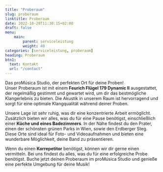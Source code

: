```yaml
---
title: "Proberaum"
slug: proberaum
linktitle: Proberaum
date: 2022-10-20T11:30:15+02:00
draft: false
menu:
    main:
        parent: serviceleistung
        weight: 40
categories: [serviceleistung, proberaum]
heading: Proberaum
btn1:
  text: Kontakt
  url: "/contact"
---
```


Das proMúsica Studio, der perfekten Ort für deine Proben!<br>
 Unser Proberaum ist mit einem **Feurich Flügel 179 Dynamic II** ausgestattet, der regelmäßig gestimmt und gewartet wird, um dir das bestmögliche Klangerlebnis zu bieten. Die Akustik in unserem Raum ist hervorragend und sorgt für eine optimale Klangqualität während deiner Proben.

Unsere Lage ist sehr ruhig, was dir eine konzentrierte Arbeit ermöglicht. Zusätzlich bieten wir alles, was du für eine Pause benötigst, einschließlich einer **Küche und eines Badezimmers**. In der Nähe findest du den Prater, einen der schönsten grünen Parks in Wien, sowie den Erdberger Steg. Diese Orte sind ideal für Foto- und Videoaufnahmen und bieten eine wunderbare Möglichkeit, deine Band zu präsentieren.

Wenn du einen **Korrepetitor** benötigst, können wir dir gerne einen vermitteln. Bei uns findest du alles, was du für eine erfolgreiche Probe benötigst. Buche jetzt deinen Proberaum im proMúsica Studio und genieße eine perfekte Umgebung für deine Musik!
